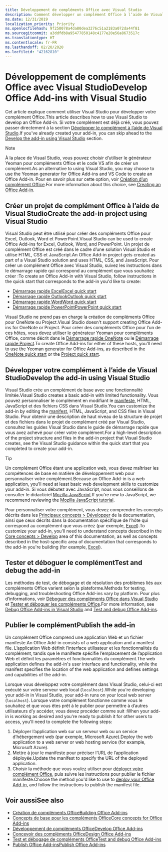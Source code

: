 ```yaml
---
title: Développement de compléments Office avec Visual Studio
description: Comment développer un complément Office à l’aide de Visual Studio
ms.date: 12/31/2019
localization_priority: Priority
ms.openlocfilehash: 9f250078a4da80dea3276c51a2183a072da44f81
ms.sourcegitcommit: a3ddfdb8a95477850148c4177e20e56a8673517c
ms.translationtype: HT
ms.contentlocale: fr-FR
ms.lasthandoff: 02/20/2020
ms.locfileid: "42162810"
---
```

# <a name="develop-office-add-ins-with-visual-studio"></a><span data-ttu-id="469bb-103">Développement de compléments Office avec Visual Studio</span><span class="sxs-lookup"><span data-stu-id="469bb-103">Develop Office Add-ins with Visual Studio</span></span>

<span data-ttu-id="469bb-104">Cet article explique comment utiliser Visual Studio pour développer votre complément Office.</span><span class="sxs-lookup"><span data-stu-id="469bb-104">This article describes how to use Visual Studio to develop an Office Add-in.</span></span> <span data-ttu-id="469bb-105">Si votre complément est déjà créé, vous pouvez passer directement à la section [Développer le complément à l’aide de Visual Studio](#develop-the-add-in-using-visual-studio).</span><span class="sxs-lookup"><span data-stu-id="469bb-105">If you've already created your add-in, you can skip ahead to the [Develop the add-in using Visual Studio](#develop-the-add-in-using-visual-studio) section.</span></span>

> [!NOTE]
> <span data-ttu-id="469bb-106">À la place de Visual Studio, vous pouvez choisir d’utiliser le générateur Yeoman pour compléments Office et le code VS afin de créer un complément.</span><span class="sxs-lookup"><span data-stu-id="469bb-106">As an alternative to using Visual Studio, you may choose to use the Yeoman generator for Office Add-ins and VS Code to create an Office Add-in.</span></span> <span data-ttu-id="469bb-107">Pour en savoir plus sur cette option, voir [Création d’un complément Office](../overview/office-add-ins-fundamentals.md#creating-an-office-add-in).</span><span class="sxs-lookup"><span data-stu-id="469bb-107">For more information about this choice, see [Creating an Office Add-in](../overview/office-add-ins-fundamentals.md#creating-an-office-add-in).</span></span>

## <a name="create-the-add-in-project-using-visual-studio"></a><span data-ttu-id="469bb-108">Créer un projet de complément Office à l’aide de Visual Studio</span><span class="sxs-lookup"><span data-stu-id="469bb-108">Create the add-in project using Visual Studio</span></span>

<span data-ttu-id="469bb-109">Visual Studio peut être utilisé pour créer des compléments Office pour Excel, Outlook, Word et PowerPoint.</span><span class="sxs-lookup"><span data-stu-id="469bb-109">Visual Studio can be used to create Office Add-ins for Excel, Outlook, Word, and PowerPoint.</span></span> <span data-ttu-id="469bb-110">Un projet de complément Office est créé dans le cadre d’une solution Visual Studio et utilise HTML, CSS et JavaScript.</span><span class="sxs-lookup"><span data-stu-id="469bb-110">An Office Add-in project gets created as part of a Visual Studio solution and uses HTML, CSS, and JavaScript.</span></span> <span data-ttu-id="469bb-111">Pour créer un complément Office avec Visual Studio, suivez les instructions dans le démarrage rapide qui correspond au complément que vous souhaitez créer :</span><span class="sxs-lookup"><span data-stu-id="469bb-111">To create an Office Add-in with Visual Studio, follow instructions in the quick start that corresponds to the add-in you'd like to create:</span></span>

- [<span data-ttu-id="469bb-112">Démarrage rapide Excel</span><span class="sxs-lookup"><span data-stu-id="469bb-112">Excel quick start</span></span>](../quickstarts/excel-quickstart-jquery.md?tabs=visualstudio)
- [<span data-ttu-id="469bb-113">Démarrage rapide Outlook</span><span class="sxs-lookup"><span data-stu-id="469bb-113">Outlook quick start</span></span>](../quickstarts/outlook-quickstart.md?tabs=visualstudio)
- [<span data-ttu-id="469bb-114">Démarrage rapide Word</span><span class="sxs-lookup"><span data-stu-id="469bb-114">Word quick start</span></span>](../quickstarts/word-quickstart.md?tabs=visualstudio)
- [<span data-ttu-id="469bb-115">Démarrage rapide PowerPoint</span><span class="sxs-lookup"><span data-stu-id="469bb-115">PowerPoint quick start</span></span>](../quickstarts/powerpoint-quickstart.md?tabs=visualstudio)

<span data-ttu-id="469bb-116">Visual Studio ne prend pas en charge la création de compléments Office pour OneNote ou Project.</span><span class="sxs-lookup"><span data-stu-id="469bb-116">Visual Studio doesn't support creating Office Add-ins for OneNote or Project.</span></span> <span data-ttu-id="469bb-117">Pour créer des compléments Office pour l’un de ces hôtes, vous devez utiliser le générateur Yeoman pour compléments Office, comme décrit dans le [Démarrage rapide OneNote](../quickstarts/onenote-quickstart.md) ou le [Démarrage rapide Project](../quickstarts/project-quickstart.md).</span><span class="sxs-lookup"><span data-stu-id="469bb-117">To create Office Add-ins for either of these hosts, you'll need to use the Yeoman generator for Office Add-ins, as described in the [OneNote quick start](../quickstarts/onenote-quickstart.md) or the [Project quick start](../quickstarts/project-quickstart.md).</span></span>

## <a name="develop-the-add-in-using-visual-studio"></a><span data-ttu-id="469bb-118">Développer votre complément à l’aide de Visual Studio</span><span class="sxs-lookup"><span data-stu-id="469bb-118">Develop the add-in using Visual Studio</span></span>

<span data-ttu-id="469bb-119">Visual Studio crée un complément de base avec une fonctionnalité limitée.</span><span class="sxs-lookup"><span data-stu-id="469bb-119">Visual Studio creates a basic add-in with limited functionality.</span></span> <span data-ttu-id="469bb-120">Vous pouvez personnaliser le complément en modifiant le [manifeste](add-in-manifests.md), HTML, JavaScript et des fichiers CSS dans Visual Studio.</span><span class="sxs-lookup"><span data-stu-id="469bb-120">You can customize the add-in by editing the [manifest](add-in-manifests.md), HTML, JavaScript, and CSS files in Visual Studio.</span></span> <span data-ttu-id="469bb-121">Pour obtenir une description de haut niveau de la structure de projet et des fichiers dans le projet de complément créé par Visual Studio, consultez les guides Visual Studio dans le guide de démarrage rapide que vous avez achevé pour créer votre complément.</span><span class="sxs-lookup"><span data-stu-id="469bb-121">For a high-level description of the project structure and files in the add-in project that Visual Studio creates, see the Visual Studio guidance within the quick start that you completed to create your add-in.</span></span> 

> [!TIP]
> <span data-ttu-id="469bb-122">Un complément Office étant une application web, vous devez maîtriser les compétences de base en matière de développement web pour personnaliser votre complément.</span><span class="sxs-lookup"><span data-stu-id="469bb-122">Because an Office Add-in is a web application, you'll need at least basic web development skills to customize your add-in.</span></span> <span data-ttu-id="469bb-123">Si vous débutez avec JavaScript, nous vous conseillons de consulter le didacticiel [Mozilla JavaScript](https://developer.mozilla.org/docs/Web/JavaScript/Guide/Introduction).</span><span class="sxs-lookup"><span data-stu-id="469bb-123">If you're new to JavaScript, we recommend reviewing the [Mozilla JavaScript tutorial](https://developer.mozilla.org/docs/Web/JavaScript/Guide/Introduction).</span></span>

<span data-ttu-id="469bb-124">Pour personnaliser votre complément, vous devez comprendre les concepts décrits dans les [Principaux concepts > Développer](develop-overview.md) de la documentation, ainsi que ceux décrits dans la documentation spécifique de l’hôte qui correspond au complément que vous créez (par exemple, [Excel](../excel/index.md)).</span><span class="sxs-lookup"><span data-stu-id="469bb-124">To customize your add-in, you'll need to understand concepts described in the [Core concepts > Develop](develop-overview.md) area of this documentation, as well as concepts described in the host-specific area of documentation that corresponds to the add-in you're building (for example, [Excel](../excel/index.md)).</span></span> 

## <a name="test-and-debug-the-add-in"></a><span data-ttu-id="469bb-125">Tester et déboguer le complément</span><span class="sxs-lookup"><span data-stu-id="469bb-125">Test and debug the add-in</span></span>

<span data-ttu-id="469bb-126">Les méthodes de test, de débogage et de résolution des problèmes liés aux compléments Office varient selon la plateforme.</span><span class="sxs-lookup"><span data-stu-id="469bb-126">Methods for testing, debugging, and troubleshooting Office Add-ins vary by platform.</span></span> <span data-ttu-id="469bb-127">Pour plus d’informations, voir [Déboguer des compléments Office dans Visual Studio](debug-office-add-ins-in-visual-studio.md) et [Tester et déboguer les compléments Office](../testing/test-debug-office-add-ins.md).</span><span class="sxs-lookup"><span data-stu-id="469bb-127">For more information, see [Debug Office Add-ins in Visual Studio](debug-office-add-ins-in-visual-studio.md) and [Test and debug Office Add-ins](../testing/test-debug-office-add-ins.md).</span></span>

## <a name="publish-the-add-in"></a><span data-ttu-id="469bb-128">Publier le complément</span><span class="sxs-lookup"><span data-stu-id="469bb-128">Publish the add-in</span></span>

<span data-ttu-id="469bb-129">Un complément Office comprend une application Web et un fichier manifeste.</span><span class="sxs-lookup"><span data-stu-id="469bb-129">An Office Add-in consists of a web application and a manifest file.</span></span> <span data-ttu-id="469bb-130">L’application Web définit l’interface utilisateur et les fonctionnalités du complément, tandis que le manifeste spécifie l’emplacement de l’application Web et définit les paramètres et fonctionnalités du complément.</span><span class="sxs-lookup"><span data-stu-id="469bb-130">The web application defines the add-in's user interface and functionality, while the manifest specifies the location of the web application and defines settings and capabilities of the add-in.</span></span>

<span data-ttu-id="469bb-131">Lorsque vous développez votre complément dans Visual Studio, celui-ci est exécuté sur votre serveur web local (`localhost`).</span><span class="sxs-lookup"><span data-stu-id="469bb-131">While you're developing your add-in in Visual Studio, your add-in runs on your local web server (`localhost`).</span></span> <span data-ttu-id="469bb-132">Lorsque votre complément fonctionne comme vous le souhaitez et que vous êtes prêt à le publier pour permettre à d’autres utilisateurs d’y accéder, vous devez procéder comme suit :</span><span class="sxs-lookup"><span data-stu-id="469bb-132">When your add-in is working as desired and you're ready to publish it for other users to access, you'll need to complete the following steps:</span></span>

1. <span data-ttu-id="469bb-133">Déployer l’application web sur un serveur web ou un service d’hébergement web (par exemple, Microsoft Azure).</span><span class="sxs-lookup"><span data-stu-id="469bb-133">Deploy the web application to a web server or web hosting service (for example, Microsoft Azure).</span></span>
2. <span data-ttu-id="469bb-134">Mettre à jour le manifeste pour préciser l’URL de l’application déployée.</span><span class="sxs-lookup"><span data-stu-id="469bb-134">Update the manifest to specify the URL of the deployed application.</span></span> 
3. <span data-ttu-id="469bb-135">Choisir la méthode que vous voulez utiliser pour [déployer votre complément Office](../publish/publish.md), puis suivre les instructions pour publier le fichier manifeste.</span><span class="sxs-lookup"><span data-stu-id="469bb-135">Choose the method you'd like to use to [deploy your Office Add-in](../publish/publish.md), and follow the instructions to publish the manifest file.</span></span>

## <a name="see-also"></a><span data-ttu-id="469bb-136">Voir aussi</span><span class="sxs-lookup"><span data-stu-id="469bb-136">See also</span></span>

- [<span data-ttu-id="469bb-137">Création de compléments Office</span><span class="sxs-lookup"><span data-stu-id="469bb-137">Building Office Add-ins</span></span>](../overview/office-add-ins-fundamentals.md)
- [<span data-ttu-id="469bb-138">Concepts de base pour les compléments Office</span><span class="sxs-lookup"><span data-stu-id="469bb-138">Core concepts for Office Add-ins</span></span>](../overview/core-concepts-office-add-ins.md)
- [<span data-ttu-id="469bb-139">Développement de compléments Office</span><span class="sxs-lookup"><span data-stu-id="469bb-139">Develop Office Add-ins</span></span>](../develop/develop-overview.md)
- [<span data-ttu-id="469bb-140">Concevoir des compléments Office</span><span class="sxs-lookup"><span data-stu-id="469bb-140">Design Office Add-ins</span></span>](../design/add-in-design.md)
- [<span data-ttu-id="469bb-141">Test et débogage de compléments Office</span><span class="sxs-lookup"><span data-stu-id="469bb-141">Test and debug Office Add-ins</span></span>](../testing/test-debug-office-add-ins.md)
- [<span data-ttu-id="469bb-142">Publish Office Add-ins</span><span class="sxs-lookup"><span data-stu-id="469bb-142">Publish Office Add-ins</span></span>](../publish/publish.md)